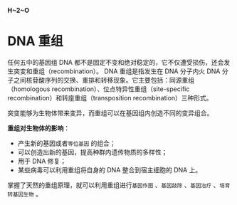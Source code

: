 **H~2~O**  



# DNA 重组

任何五中的基因组 DNA 都不是固定不变和绝对稳定的，它不仅遭受损伤，还会发生突变和重组（recombination）。 DNA 重组是指发生在 DNA 分子内火 DNA 分子之间核苷酸序列的交换、重排和转移现象。它主要包括：同源重组（homologous recombination）、位点特异性重组（site-specific recombination）和转座重组（transposition recombination）三种形式。

突变能够为生物体带来变异，而重组可以在基因组内创造不同的变异组合。

**重组对生物体的影响**：

*   产生新的基因或者`等位基因` 的组合；
*   可以创造出新的基因，提高种群内遗传物质的多样性；
*   用于 DNA 修复；
*   某些病毒可以利用重组将自身的 DNA 整合到宿主细胞的 DNA 上。

掌握了天然的重组原理，就可以利用重组进行`基因作图` 、`基因敲除` 、`基因治疗` 、`培育转基因生物` 。